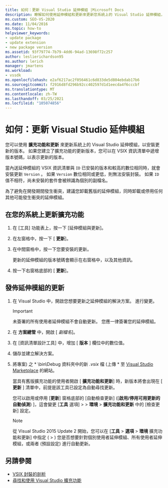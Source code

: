 ```yaml
---
title: 如何：更新 Visual Studio 延伸模組 |Microsoft Docs
description: 瞭解如何使用延伸模組和更新來更新您系統上的 Visual Studio 延伸模組，以安裝更新的版本。
ms.custom: SEO-VS-2020
ms.date: 11/04/2016
ms.topic: how-to
helpviewer_keywords:
- update package
- update extension
- new package version
ms.assetid: 93f79774-7b79-4dd6-94ad-13698f72c257
author: leslierichardson95
ms.author: lerich
manager: jmartens
ms.workload:
- vssdk
ms.openlocfilehash: e2af6217ac2f056461c6d833de5d804ebdab17b6
ms.sourcegitcommit: f2916d8fd296b92cc402597d1d1eecda4f6cccbf
ms.translationtype: MT
ms.contentlocale: zh-TW
ms.lasthandoff: 03/25/2021
ms.locfileid: "105074856"
---
```

# <a name="how-to-update-a-visual-studio-extension"></a>如何：更新 Visual Studio 延伸模組
您可以使用 **擴充功能和更新** 來更新系統上的 Visual Studio 延伸模組，以安裝更新的版本。 如果您建立了擴充功能的更新版本，您可以在 VSIX 資訊清單中遞增版本號碼，以表示更新的版本。

 當內送延伸模組的 VSIX 資訊清單與 `ID` 已安裝的版本和較高的數位相同時，就會安裝更新 `Version` 。 如果 `Version` 數位相同或更低，則無法安裝封裝。 如果 `ID` 值不相符，尚未安裝的套件會被辨識為個別的副檔名。

 為了避免在開發期間發生衝突，建議您卸載舊版的延伸模組，同時卸載或停用任何其他可能發生衝突的延伸模組。

## <a name="to-update-an-extension-on-your-system"></a>在您的系統上更新擴充功能

1. 在 [工具] 功能表上，按一下 [延伸模組與更新]。

2. 在左窗格中，按一下 [ **更新**]。

3. 在中間窗格中，按一下您要安裝的更新。

     更新的延伸模組的版本號碼會顯示在右窗格中，以及其他資訊。

4. 按一下右窗格底部的 [ **更新**]。

## <a name="to-publish-an-update-of-an-extension"></a>發佈延伸模組的更新

1. 在 Visual Studio 中，開啟您想要更新之延伸模組的解決方案。 進行變更。

    > [!IMPORTANT]
    > 未簽署的所有使用者延伸模組不會自動更新。 您應一律簽署您的延伸模組。

2. 在 **方案總管** 中，開啟 [ *副檔名*]。

3. 在 [資訊清單設計工具] 中，增加 [ **版本** ] 欄位中的數位值。

4. 儲存並建立解決方案。

5. 將專案) 之 * \bin\Debug 資料夾中的新 *.vsix* 檔 (上傳 \* 至 [Visual Studio Marketplace](https://marketplace.visualstudio.com/vs) 的網站。

     當具有舊版擴充功能的使用者開啟 [ **擴充功能和更新**] 時，新版本將會出現在 [ **更新** ] 清單中，前提是該工具已設定為自動尋找更新。

     您可以啟用或停用 [**更新**] 窗格底部的 [自動檢查更新] ([**啟用/停用可用更新的自動偵測**) ]，這會變更 [**工具** 選項]   >    >  **環境**  >  **擴充功能和更新** 中的 [檢查更新] 設定。

    > [!NOTE]
    > 從 Visual Studio 2015 Update 2 開始，您可以在 [**工具**  >  **選項**  >  **環境** 擴充功能和更新] 中指定 ( >  ) 您是否想要針對個別使用者延伸模組、所有使用者延伸模組，或兩者 (預設設定) 進行自動更新。

## <a name="see-also"></a>另請參閱
- [VSIX 封裝的剖析](../extensibility/anatomy-of-a-vsix-package.md)
- [尋找和使用 Visual Studio 擴充功能](../ide/finding-and-using-visual-studio-extensions.md)
